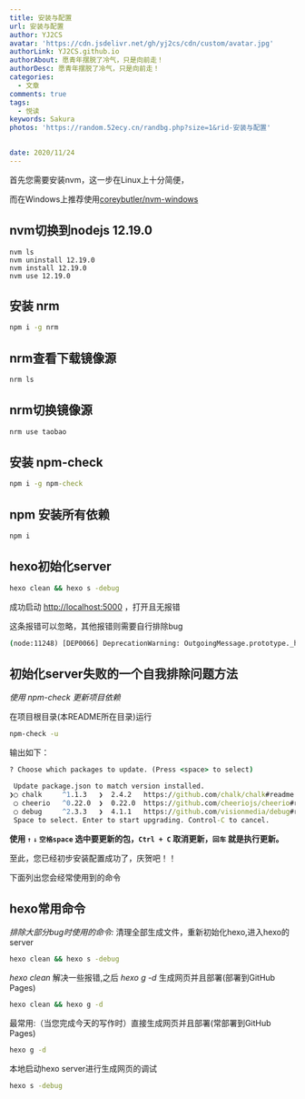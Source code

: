 ```yaml
---
title: 安装与配置
url: 安装与配置
author: YJ2CS
avatar: 'https://cdn.jsdelivr.net/gh/yj2cs/cdn/custom/avatar.jpg'
authorLink: YJ2CS.github.io
authorAbout: 愿青年摆脱了冷气，只是向前走！
authorDesc: 愿青年摆脱了冷气，只是向前走！
categories:
  - 文章
comments: true
tags:
  - 悦读
keywords: Sakura
photos: 'https://random.52ecy.cn/randbg.php?size=1&rid-安装与配置'

 
date: 2020/11/24
---
```


首先您需要安装nvm，这一步在Linux上十分简便，

而在Windows上推荐使用[coreybutler/nvm-windows](https://github.com/coreybutler/nvm-windows)
## nvm切换到nodejs 12.19.0
```shell
nvm ls
nvm uninstall 12.19.0
nvm install 12.19.0
nvm use 12.19.0
```

## 安装 nrm

```cmd
npm i -g nrm
```

## nrm查看下载镜像源

```cmd
nrm ls
```

## nrm切换镜像源

```cmd
nrm use taobao
```

## 安装 npm-check

```cmd
npm i -g npm-check
```

## npm 安装所有依赖

```cmd
npm i
```

## hexo初始化server

```cmd
hexo clean && hexo s -debug
```

成功启动 <http://localhost:5000> ，打开且无报错

这条报错可以忽略，其他报错则需要自行排除bug

```cmd
(node:11248) [DEP0066] DeprecationWarning: OutgoingMessage.prototype._headers is deprecated
```
## 初始化server失败的一个自我排除问题方法
*使用 npm-check 更新项目依赖*

在项目根目录(本README所在目录)运行

```cmd
npm-check -u
```


输出如下：

```cmd
? Choose which packages to update. (Press <space> to select)

 Update package.json to match version installed.
❯◯ chalk     ^1.1.3   ❯  2.4.2   https://github.com/chalk/chalk#readme
 ◯ cheerio   ^0.22.0  ❯  0.22.0  https://github.com/cheeriojs/cheerio#readme
 ◯ debug     ^2.3.3   ❯  4.1.1   https://github.com/visionmedia/debug#readme
 Space to select. Enter to start upgrading. Control-C to cancel.

```

**使用 `↑` `↓` `空格space` 选中要更新的包，`Ctrl + C` 取消更新，`回车` 就是执行更新。**

至此，您已经初步安装配置成功了，庆贺吧！！

下面列出您会经常使用到的命令

## hexo常用命令
*排除大部分bug时使用的命令:* 清理全部生成文件，重新初始化hexo,进入hexo的server

```cmd
hexo clean && hexo s -debug
```

*hexo clean* 解决一些报错,之后 *hexo g -d* 生成网页并且部署(部署到GitHub Pages)

```cmd
hexo clean && hexo g -d
```

最常用:（当您完成今天的写作时）直接生成网页并且部署(常部署到GitHub Pages)

```cmd
hexo g -d
```

本地启动hexo server进行生成网页的调试

```cmd
hexo s -debug
```
